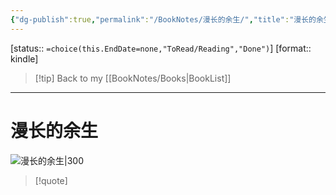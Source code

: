 ```yaml
---
{"dg-publish":true,"permalink":"/BookNotes/漫长的余生/","title":"漫长的余生","noteIcon":""}
---
```


[status:: `=choice(this.EndDate=none,"ToRead/Reading","Done")`]
[format:: kindle]

>[!tip] Back to my [[BookNotes/Books\|BookList]]

---
# 漫长的余生

![漫长的余生|300](https://img9.doubanio.com/view/subject/l/public/s34249093.jpg)

>[!quote]


